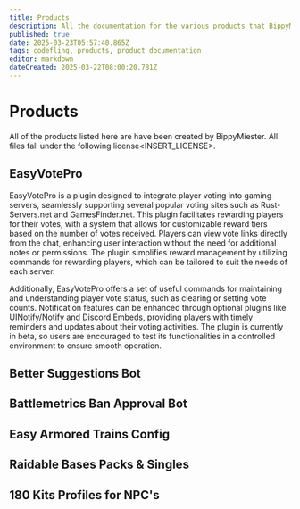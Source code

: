 ```yaml
---
title: Products
description: All the documentation for the various products that BippyMiester has created, sold, or given away for free.
published: true
date: 2025-03-23T05:57:40.865Z
tags: codefling, products, product documentation
editor: markdown
dateCreated: 2025-03-22T08:00:20.781Z
---
```


# Products

All of the products listed here are have been created by BippyMiester. All files fall under the following license<INSERT_LICENSE>.

## EasyVotePro

EasyVotePro is a plugin designed to integrate player voting into gaming servers, seamlessly supporting several popular voting sites such as Rust-Servers.net and GamesFinder.net. This plugin facilitates rewarding players for their votes, with a system that allows for customizable reward tiers based on the number of votes received. Players can view vote links directly from the chat, enhancing user interaction without the need for additional notes or permissions. The plugin simplifies reward management by utilizing commands for rewarding players, which can be tailored to suit the needs of each server.

Additionally, EasyVotePro offers a set of useful commands for maintaining and understanding player vote status, such as clearing or setting vote counts. Notification features can be enhanced through optional plugins like UINotify/Notify and Discord Embeds, providing players with timely reminders and updates about their voting activities. The plugin is currently in beta, so users are encouraged to test its functionalities in a controlled environment to ensure smooth operation.

## Better Suggestions Bot

## Battlemetrics Ban Approval Bot

## Easy Armored Trains Config

## Raidable Bases Packs & Singles

## 180 Kits Profiles for NPC's